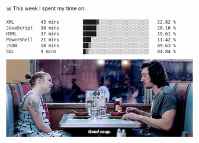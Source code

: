 📊 This week I spent my time on:
<!--START_SECTION:waka-->

```text
XML          43 mins         █████▓░░░░░░░░░░░░░░░░░░░   22.82 %
JavaScript   38 mins         █████░░░░░░░░░░░░░░░░░░░░   20.16 %
HTML         37 mins         █████░░░░░░░░░░░░░░░░░░░░   19.61 %
PowerShell   21 mins         ███░░░░░░░░░░░░░░░░░░░░░░   11.42 %
JSON         18 mins         ██▒░░░░░░░░░░░░░░░░░░░░░░   09.63 %
SQL          9 mins          █▒░░░░░░░░░░░░░░░░░░░░░░░   04.84 %
```

<!--END_SECTION:waka-->


![](goodSoup.gif)
